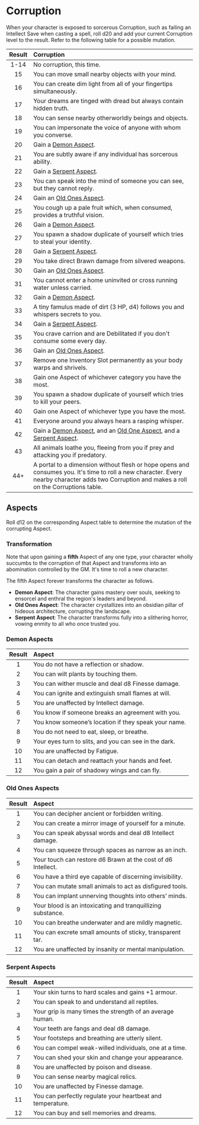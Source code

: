 # Corruption

When your character is exposed to sorcerous Corruption, such as failing an Intellect Save when casting a spell, roll d20 and add your current Corruption level to the result. Refer to the following table for a possible mutation.

| Result | Corruption |
| :----: | :--------- |
| 1-14 | No corruption, this time. |
| 15 | You can move small nearby objects with your mind. |
| 16 | You can create dim light from all of your fingertips simultaneously. |
| 17 | Your dreams are tinged with dread but always contain hidden truth. |
| 18 | You can sense nearby otherworldly beings and objects. |
| 19 | You can impersonate the voice of anyone with whom you converse. |
| 20 | Gain a [Demon Aspect](#demon). |
| 21 | You are subtly aware if any individual has sorcerous ability. |
| 22 | Gain a [Serpent Aspect](#serpent). |
| 23 | You can speak into the mind of someone you can see, but they cannot reply. |
| 24 | Gain an [Old Ones Aspect](#oldOne). |
| 25 | You cough up a pale fruit which, when consumed, provides a truthful vision. |
| 26 | Gain a [Demon Aspect](#demon). |
| 27 | You spawn a shadow duplicate of yourself which tries to steal your identity. |
| 28 | Gain a [Serpent Aspect](#serpent). |
| 29 | You take direct Brawn damage from silvered weapons. |
| 30 | Gain an [Old Ones Aspect](#oldOne). |
| 31 | You cannot enter a home uninvited or cross running water unless carried. |
| 32 | Gain a [Demon Aspect](#demon). |
| 33 | A tiny famulus made of dirt (3 HP, d4) follows you and whispers secrets to you. |
| 34 | Gain a [Serpent Aspect](#serpent). |
| 35 | You crave carrion and are Debilitated if you don't consume some every day. |
| 36 | Gain an [Old Ones Aspect](#oldOne). |
| 37 | Remove one Inventory Slot permanently as your body warps and shrivels. |
| 38 | Gain one Aspect of whichever category you have the most. |
| 39 | You spawn a shadow duplicate of yourself which tries to kill your peers. |
| 40 | Gain one Aspect of whichever type you have the most. |
| 41 | Everyone around you always hears a rasping whisper. |
| 42 | Gain a [Demon Aspect](#demon), and an [Old One Aspect](#oldOne), and a [Serpent Aspect](#serpent). |
| 43 | All animals loathe you, fleeing from you if prey and attacking you if predatory. |
| 44+ | A portal to a dimension without flesh or hope opens and consumes you. It's time to roll a new character. Every nearby character adds two Corruption and makes a roll on the Corruptions table.  |

## Aspects

Roll d12 on the corresponding Aspect table to determine the mutation of the corrupting Aspect.

### Transformation

Note that upon gaining a **fifth** Aspect of any one type, your character wholly succumbs to the corruption of that Aspect and transforms into an abomination controlled by the GM. It's time to roll a new character.

The fifth Aspect forever transforms the character as follows.

- **Demon Aspect**: The character gains mastery over souls, seeking to ensorcel and enthral the region's leaders and beyond.
- **Old Ones Aspect**: The character crystallizes into an obsidian pillar of hideous architecture, corrupting the landscape.
- **Serpent Aspect**: The character transforms fully into a slithering horror, vowing enmity to all who once trusted you.

<a name="demon"></a>
### Demon Aspects

| Result | Aspect |
| :----: | :----- |
| 1 | You do not have a reflection or shadow. |
| 2 | You can wilt plants by touching them. |
| 3 | You can wither muscle and deal d8 Finesse damage. |
| 4 | You can ignite and extinguish small flames at will. |
| 5 | You are unaffected by Intellect damage. |
| 6 | You know if someone breaks an agreement with you. |
| 7 | You know someone’s location if they speak your name. |
| 8 | You do not need to eat, sleep, or breathe. |
| 9 | Your eyes turn to slits, and you can see in the dark. |
| 10 | You are unaffected by Fatigue. |
| 11 | You can detach and reattach your hands and feet. |
| 12 | You gain a pair of shadowy wings and can fly. |

<a name="oldOne"></a>
### Old Ones Aspects

| Result | Aspect |
| :----: | :----- |
| 1 | You can decipher ancient or forbidden writing. |
| 2 | You can create a mirror image of yourself for a minute. |
| 3 | You can speak abyssal words and deal d8 Intellect damage. |
| 4 | You can squeeze through spaces as narrow as an inch. |
| 5 | Your touch can restore d6 Brawn at the cost of d6 Intellect. |
| 6 | You have a third eye capable of discerning invisibility. |
| 7 | You can mutate small animals to act as disfigured tools. |
| 8 | You can implant unnerving thoughts into others’ minds. |
| 9 | Your blood is an intoxicating and tranquillizing substance. |
| 10 | You can breathe underwater and are mildly magnetic. |
| 11 | You can excrete small amounts of sticky, transparent tar. |
| 12 | You are unaffected by insanity or mental manipulation. |

<a name="serpent"></a>
### Serpent Aspects

| Result | Aspect |
| :----: | :----- |
| 1 | Your skin turns to hard scales and gains +1 armour. |
| 2 | You can speak to and understand all reptiles. |
| 3 | Your grip is many times the strength of an average human. |
| 4 | Your teeth are fangs and deal d8 damage. |
| 5 | Your footsteps and breathing are utterly silent. |
| 6 | You can compel weak-willed individuals, one at a time. |
| 7 | You can shed your skin and change your appearance. |
| 8 | You are unaffected by poison and disease. |
| 9 | You can sense nearby magical relics. |
| 10 | You are unaffected by Finesse damage. |
| 11 | You can perfectly regulate your heartbeat and temperature. |
| 12 | You can buy and sell memories and dreams. |
